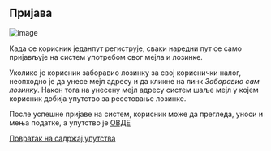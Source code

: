 ## Пријава

![image](https://user-images.githubusercontent.com/29538544/152541299-212d73f9-bfc1-4cb4-8e25-98f0785f4d40.png)
 
Када се корисник једанпут региструје, сваки наредни пут се само пријављује на систем употребом свог мејла и лозинке. 

Уколико је корисник заборавио лозинку за свој кориснички налог, неопходно је да унесе мејл адресу и да кликне на линк *Заборавио сам лозинку*. Након тога на унесену мејл адресу систем шаље мејл у којем корисник добија упутство за ресетовање лозинке.   

После успешне пријаве на систем, корисник може да прегледа, уноси и мења податке, а упутство је [ОВДЕ](../produkcija/casopisi/knrCasopisi.md)

[Повратак на садржај упутства](../uputstvo.md#садржај)
